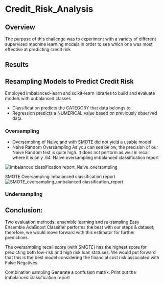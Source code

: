 # Credit_Risk_Analysis

## Overview
The purpose of this challenge was to experiment with a variety of different supervised machine learning models in order to see which one was most effective at predicting credit risk 

## Results

## Resampling Models to Predict Credit Risk
Employed imbalanced-learn and scikit-learn libraries to build and evaluate models with unbalanced classes
- Classification predicts the CATEGORY that data belongs to.
- Regression predicts a NUMERICAL value based on previously observed data.
### Oversampling
- Oversampling of Naive and with SMOTE did not yield a usable model
- Naive Random Oversampling As you can see below, the precision of our Naive Random test is quite high. It does not perform as well in recall, where it is only .64.
Naive oversampling imbalanced classification report

![imbalanced classification report_Naive_oversampling](https://user-images.githubusercontent.com/74462990/136706062-a580d22d-f9db-4ff2-a0fd-5ed26426bc3e.jpg)

SMOTE Oversampling imbalanced classification report
![SMOTE_oversampling_umbalanced classification_report](https://user-images.githubusercontent.com/74462990/136707697-aae1464e-775e-46f4-b2e5-719c3aeb42b9.jpg)

### Undersampling









## Conclusion:
Two evaluation methods: ensemble learning and re-sampling
Easy Ensemble AdaBoost Classifier performs the best with our steps & dataset; therefore, we would move forward with this estimator for further predictions.

The oversampling recall score (with SMOTE) has the highest score for predicting both low-risk and high risk loan statuses. We would put forward that this is the best model considering the financial cost risk associated with False Negatives.

Combination sampling
Generate a confusion matrix.
Print out the imbalanced classification report
